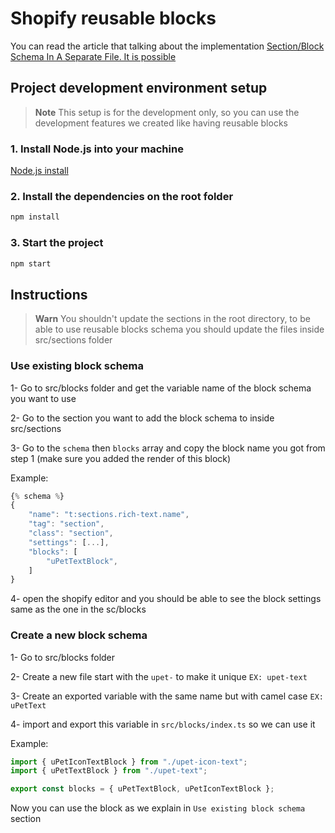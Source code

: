 # Shopify reusable blocks

You can read the article that talking about the implementation [Section/Block Schema In A Separate File. It is possible](https://share-docs.clickup.com/14282782/p/h/dkw0y-10187/d3a845381ed311b/dkw0y-10187)

## Project development environment setup

> **Note**
> This setup is for the development only, so you can use the development features we created like having reusable blocks

### 1. Install Node.js into your machine

[Node.js install](https://nodejs.org/en/download/)

### 2. Install the dependencies on the root folder

```bash
npm install
```

### 3. Start the project

```bash
npm start
```

## Instructions

> **Warn**
> You shouldn't update the sections in the root directory, to be able to use reusable blocks schema you should update the files inside src/sections folder

### Use existing block schema

1- Go to src/blocks folder and get the variable name of the block schema you want to use

2- Go to the section you want to add the block schema to inside src/sections

3- Go to the `schema` then `blocks` array and copy the block name you got from step 1 (make sure you added the render of this block)

Example:

```js
{% schema %}
{
    "name": "t:sections.rich-text.name",
    "tag": "section",
    "class": "section",
    "settings": [...],
    "blocks": [
        "uPetTextBlock",
    ]
}
```

4- open the shopify editor and you should be able to see the block settings same as the one in the sc/blocks

### Create a new block schema

1- Go to src/blocks folder

2- Create a new file start with the `upet-` to make it unique `EX: upet-text`

3- Create an exported variable with the same name but with camel case `EX: uPetText`

4- import and export this variable in `src/blocks/index.ts` so we can use it

Example:

```js
import { uPetIconTextBlock } from "./upet-icon-text";
import { uPetTextBlock } from "./upet-text";

export const blocks = { uPetTextBlock, uPetIconTextBlock };
```

Now you can use the block as we explain in `Use existing block schema` section
